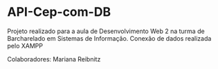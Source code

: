# API-Cep-com-DB

Projeto realizado para a aula de Desenvolvimento Web 2 na turma de Barcharelado em Sistemas de Informação.
Conexão de dados realizada pelo XAMPP

Colaboradores:
Mariana Reibnitz
